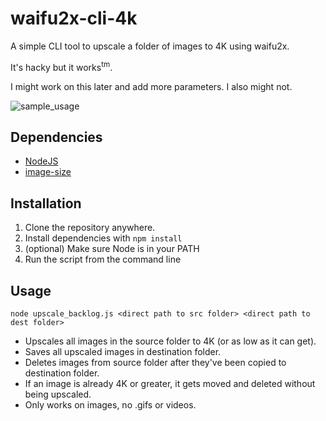 # waifu2x-cli-4k
A simple CLI tool to upscale a folder of images to 4K using waifu2x.

It's hacky but it works<sup>tm</sup>.

I might work on this later and add more parameters. I also might not.

![sample_usage](https://i.imgur.com/QAw3pO8.png)


## Dependencies
- [NodeJS](https://nodejs.org/)
- [image-size](https://www.npmjs.com/package/image-size)


## Installation
1. Clone the repository anywhere.
2. Install dependencies with `npm install`
3. (optional) Make sure Node is in your PATH
4. Run the script from the command line


## Usage
`node upscale_backlog.js <direct path to src folder> <direct path to dest folder>`

- Upscales all images in the source folder to 4K (or as low as it can get).
- Saves all upscaled images in destination folder.
- Deletes images from source folder after they've been copied to destination folder.
- If an image is already 4K or greater, it gets moved and deleted without being upscaled.
- Only works on images, no .gifs or videos.
